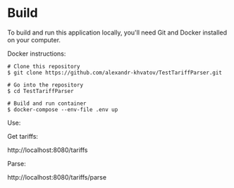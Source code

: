 Build
=======
To build and run this application locally, you'll need Git and Docker installed on your computer.


Docker instructions:

```
# Clone this repository
$ git clone https://github.com/alexandr-khvatov/TestTariffParser.git

# Go into the repository
$ cd TestTariffParser

# Build and run container
$ docker-compose --env-file .env up

```

Use: 

Get tariffs:

http://localhost:8080/tariffs

Parse:

http://localhost:8080/tariffs/parse